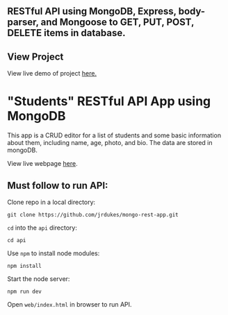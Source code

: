 ## RESTful API using MongoDB, Express, body-parser, and Mongoose to GET, PUT, POST, DELETE items in database.

## View Project

View live demo of project [here.](https://jrdukes.github.io/mongo-rest-app/web/index.html)

# "Students" RESTful API App using MongoDB

This app is a CRUD editor for a list of students and some basic information about them, including name, age, photo, and bio. The data are stored in mongoDB.

View live webpage [here](https://annacate.github.io/jrs-mongo-rest/web/index.html).

## Must follow to run API:

Clone repo in a local directory:

```
git clone https://github.com/jrdukes/mongo-rest-app.git
```

`cd` into the `api` directory:

```
cd api
```

Use `npm` to install node modules:

```
npm install
```

Start the node server:

```
npm run dev
```

Open `web/index.html` in browser to run API.
